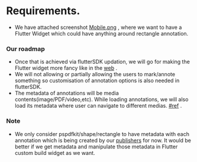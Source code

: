 # Requirements.

- We have attached
  screenshot [Mobile.png](https://objectstorage.ap-mumbai-1.oraclecloud.com/n/bmdbzt55yxqo/b/static-dev/o/temp%2FMobile.png)
  , where we want to have a Flutter Widget which could have anything around rectangle annotation.

### Our roadmap

- Once that is achieved via flutterSDK updation, we will go for making the Flutter widget more fancy
  like in
  the [web](https://objectstorage.ap-mumbai-1.oraclecloud.com/n/bmdbzt55yxqo/b/static-dev/o/temp%2Fweb-screen-recording.mov)
  .
- We will not allowing or partially allowing the users to mark/annote something so customisation of
  annotation options is also needed in flutterSDK.
- The metadata of annotations will be media contents(image/PDF/video,etc). While loading
  annotations, we will also load its metadata where user can navigate to different
  medias. [#ref](https://objectstorage.ap-mumbai-1.oraclecloud.com/n/bmdbzt55yxqo/b/static-dev/o/temp%2Fweb-screen-recording.mov)
  .

### Note

- We only consider pspdfkit/shape/rectangle to have metadata with each annotation which is being
  created by
  our [publishers](https://objectstorage.ap-mumbai-1.oraclecloud.com/n/bmdbzt55yxqo/b/static-dev/o/temp%2Fweb-screen-recording.mov)
  for now. It would be better if we get metadata and manipulate those metadata in Flutter custom
  build widget as we want.